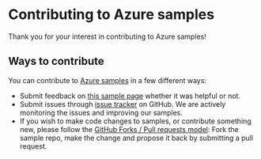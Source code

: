 # Contributing to Azure samples

Thank you for your interest in contributing to Azure samples!

## Ways to contribute

You can contribute to [Azure samples](https://github.com/Azure-Samples/compute-dotnet-list-compute-skus) in a few different ways:

- Submit feedback on [this sample page](https://azure.microsoft.com/documentation/samples/compute-dotnet-list-compute-skus/) whether it was helpful or not.  
- Submit issues through [issue tracker](https://github.com/Azure-Samples/compute-dotnet-list-compute-skus/issues) on GitHub. We are actively monitoring the issues and improving our samples.
- If you wish to make code changes to samples, or contribute something new, please follow the [GitHub Forks / Pull requests model](https://help.github.com/articles/fork-a-repo/): Fork the sample repo, make the change and propose it back by submitting a pull request.